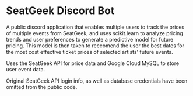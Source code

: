 # SeatGeek Discord Bot
A public discord application that enables multiple users to track the prices of multiple events from SeatGeek, and uses scikit.learn to analyze pricing trends and user preferences to generate a predictive model for future pricing. 
This model is then taken to reccomend the user the best dates for the most cost effective ticket prices of selected artists' future events.

Uses the SeatGeek API for price data and Google Cloud MySQL to store user event data.

Original SeatGeek API login info, as well as database credentials have been omitted from the public code.

